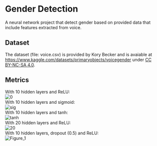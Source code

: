 # Gender Detection
A neural network project that detect gender based on provided data that include features extracted from voice.
## Dataset
The dataset (file: voice.csv) is provided by Kory Becker and is avaiable at https://www.kaggle.com/datasets/primaryobjects/voicegender under <a href="https://creativecommons.org/licenses/by-nc-sa/4.0/">CC BY-NC-SA 4.0</a>.
## Metrics
With 10 hidden layers and ReLU:
</br>
![0](https://user-images.githubusercontent.com/79080845/193083427-11c58ab3-1f17-4cb8-9e4b-8720f0727cdf.png)
</br>
With 10 hidden layers and sigmoid:
</br>
![sig](https://user-images.githubusercontent.com/79080845/193083595-291bba4f-997b-4402-bf94-555f70d01a94.png)
</br>
With 10 hidden layers and tanh:
</br>
![tanh](https://user-images.githubusercontent.com/79080845/193083473-3e1748aa-44a8-447c-9a5a-3b9779a78df0.png)
</br>
With 20 hidden layers and ReLU:
</br>
![20](https://user-images.githubusercontent.com/79080845/193083829-0f37fa06-24f8-4bea-9049-c1f6fcc04401.png)
</br>
With 10 hidden layers, dropout (0.5) and ReLU:
</br>
![Figure_1](https://user-images.githubusercontent.com/79080845/193083713-0ef87fb3-ee81-4197-8c8e-a28ad857f8c6.png)
